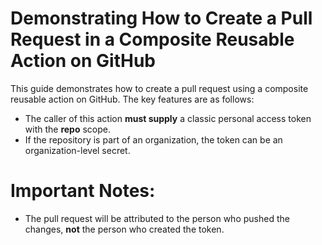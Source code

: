 # Demonstrating How to Create a Pull Request in a Composite Reusable Action on GitHub

This guide demonstrates how to create a pull request using a composite reusable action on GitHub. The key features are as follows:

- The caller of this action **must supply** a classic personal access token with the **repo** scope.
- If the repository is part of an organization, the token can be an organization-level secret.

# Important Notes:

- The pull request will be attributed to the person who pushed the changes, **not** the person who created the token.
